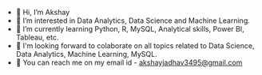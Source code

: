 - 👋 Hi, I’m Akshay
- 👀 I’m interested in Data Analytics, Data Science and Machine Learning.  
- 🌱 I’m currently learning Python, R, MySQL, Analytical skills, Power BI, Tableau, etc.  
- 💞️ I'm looking forward to colaborate on all topics related to Data Science, Data Analytics, Machine Learning, MySQL.
- 🚀 You can reach me on my email id - akshayjadhav3495@gmail.com 

<!---
akshay0814/akshay0814 is a ✨ special ✨ repository because its `README.md` (this file) appears on your GitHub profile.
You can click the Preview link to take a look at your changes.
--->

